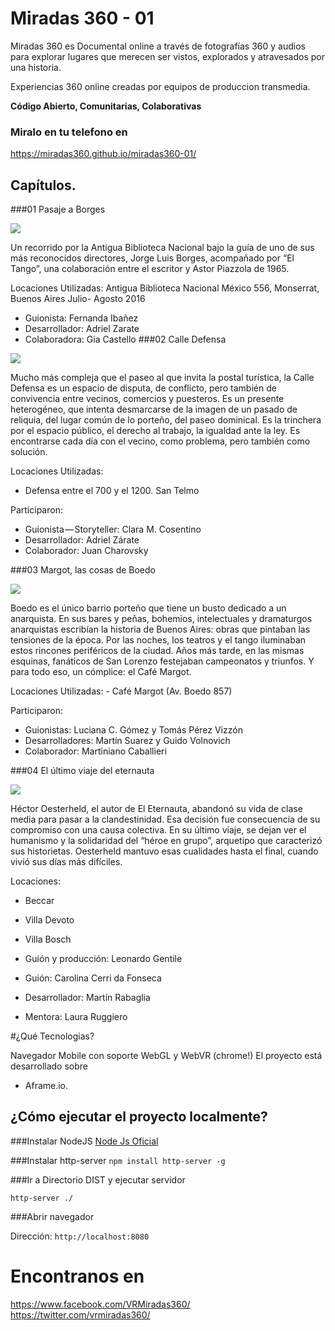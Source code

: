 
#  Miradas 360 - 01 

Miradas 360 es Documental online a través de fotografías 360 y audios para explorar lugares que merecen ser vistos, explorados y atravesados por una historia.

Experiencias 360 online creadas por equipos de produccion transmedia.

<strong> Código Abierto, Comunitarias, Colaborativas</strong>

### Miralo en tu telefono en
https://miradas360.github.io/miradas360-01/



## Capítulos.

###01 Pasaje a Borges

<img class="wow fadeIn" src="https://miradas360.github.io/miradas360-01//images/posters/01-borges.png">

<p>Un recorrido por la Antigua Biblioteca Nacional bajo la guía de uno de sus más reconocidos directores, Jorge Luis Borges, acompañado por “El Tango”, una colaboración entre el escritor y Astor Piazzola de 1965.</p>
Locaciones Utilizadas:
Antigua Biblioteca Nacional
México 556, Monserrat, Buenos Aires
Julio- Agosto 2016

- Guionista: Fernanda Ibañez
- Desarrollador: Adriel Zarate
- Colaboradora: Gia Castello
###02 Calle Defensa

<img class="wow fadeIn" src="https://miradas360.github.io/miradas360-01//images/posters/02-santelmo.jpg">

<p>Mucho más compleja que el paseo al que invita la postal turística, la Calle Defensa es un espacio de disputa, de conflicto, pero también de convivencia entre vecinos, comercios y puesteros. Es un presente heterogéneo, que intenta desmarcarse de la imagen de un pasado de reliquia, del lugar común de lo porteño, del paseo dominical. Es la trinchera por el espacio público, el derecho al trabajo, la igualdad ante la ley. Es encontrarse cada día con el vecino, como problema, pero también como solución. </p>

Locaciones Utilizadas:
- Defensa entre el 700 y el 1200. San Telmo

Participaron:

- Guionista — Storyteller: Clara M. Cosentino
- Desarrollador: Adriel Zárate
- Colaborador: Juan Charovsky

###03 Margot, las cosas de Boedo

<img class="wow fadeIn" src="https://miradas360.github.io/miradas360-01//images/posters/03-margot.jpg">

<p>Boedo es el único barrio porteño que tiene un busto dedicado a un anarquista. En sus bares y peñas, bohemios, intelectuales y dramaturgos anarquistas escribían la historia de Buenos Aires: obras que pintaban las tensiones de la época. Por las noches, los teatros y el tango iluminaban estos rincones periféricos de la ciudad. Años más tarde, en las mismas esquinas, fanáticos de San Lorenzo festejaban campeonatos y triunfos. Y para todo eso, un cómplice: el Café Margot.</p>
Locaciones Utilizadas: 
- Café Margot (Av. Boedo 857)

Participaron:
- Guionistas: Luciana C. Gómez y Tomás Pérez Vizzón
- Desarrolladores: Martín Suarez y Guido Volnovich
- Colaborador: Martiniano Caballieri

###04 El último viaje del eternauta

<img class="wow fadeIn" src="https://miradas360.github.io/miradas360-01//images/posters/04-eternauta.jpg">

<p> Héctor Oesterheld, el autor de El Eternauta, abandonó su vida de clase media para pasar a la clandestinidad. Esa decisión fue consecuencia de su compromiso con una causa colectiva.
En su último viaje, se dejan ver el humanismo y la solidaridad del “héroe en grupo”, arquetipo que caracterizó sus historietas. Oesterheld mantuvo esas cualidades hasta el final, cuando vivió sus días más difíciles.</p>

Locaciones:
- Beccar
- Villa Devoto
- Villa Bosch

- Guión y producción: Leonardo Gentile
- Guión: Carolina Cerri da Fonseca
- Desarrollador: Martín Rabaglia
- Mentora: Laura Ruggiero



#¿Qué Tecnologias?

Navegador Mobile con soporte  WebGL y WebVR (chrome!)
El proyecto está desarrollado sobre 
- Aframe.io.

## ¿Cómo ejecutar el proyecto localmente?
 
###Instalar NodeJS
[Node Js Oficial](http://nodejs.org)


###Instalar http-server
`npm install http-server -g`

###Ir a Directorio DIST y ejecutar servidor


`http-server ./`

###Abrir navegador 

Dirección: `http://localhost:8080`


# Encontranos en 
https://www.facebook.com/VRMiradas360/
https://twitter.com/vrmiradas360/
